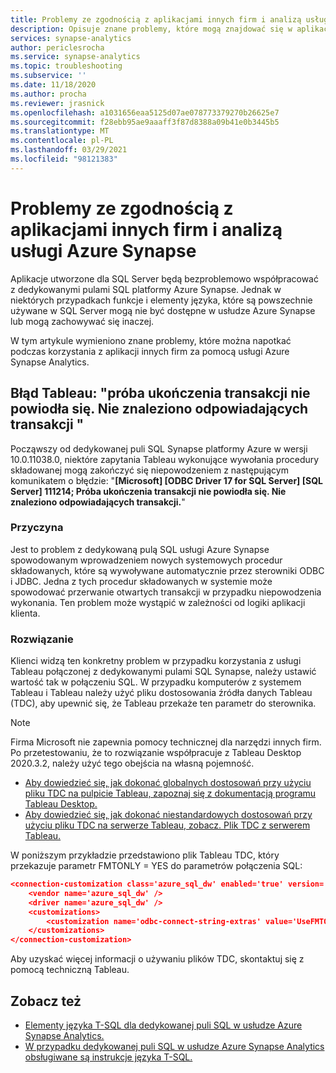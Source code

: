```yaml
---
title: Problemy ze zgodnością z aplikacjami innych firm i analizą usługi Azure Synapse
description: Opisuje znane problemy, które mogą znajdować się w aplikacjach innych firm przy użyciu usługi Azure Synapse
services: synapse-analytics
author: periclesrocha
ms.service: synapse-analytics
ms.topic: troubleshooting
ms.subservice: ''
ms.date: 11/18/2020
ms.author: procha
ms.reviewer: jrasnick
ms.openlocfilehash: a1031656eaa5125d07ae078773379270b26625e7
ms.sourcegitcommit: f28ebb95ae9aaaff3f87d8388a09b41e0b3445b5
ms.translationtype: MT
ms.contentlocale: pl-PL
ms.lasthandoff: 03/29/2021
ms.locfileid: "98121383"
---
```

# <a name="compatibility-issues-with-third-party-applications-and-azure-synapse-analytics"></a>Problemy ze zgodnością z aplikacjami innych firm i analizą usługi Azure Synapse

Aplikacje utworzone dla SQL Server będą bezproblemowo współpracować z dedykowanymi pulami SQL platformy Azure Synapse. Jednak w niektórych przypadkach funkcje i elementy języka, które są powszechnie używane w SQL Server mogą nie być dostępne w usłudze Azure Synapse lub mogą zachowywać się inaczej.

W tym artykule wymieniono znane problemy, które można napotkać podczas korzystania z aplikacji innych firm za pomocą usługi Azure Synapse Analytics. 

## <a name="tableau-error-an-attempt-to-complete-a-transaction-has-failed-no-corresponding-transaction-found"></a>Błąd Tableau: "próba ukończenia transakcji nie powiodła się. Nie znaleziono odpowiadających transakcji "

Począwszy od dedykowanej puli SQL Synapse platformy Azure w wersji 10.0.11038.0, niektóre zapytania Tableau wykonujące wywołania procedury składowanej mogą zakończyć się niepowodzeniem z następującym komunikatem o błędzie: "**[Microsoft] [ODBC Driver 17 for SQL Server] [SQL Server] 111214; Próba ukończenia transakcji nie powiodła się. Nie znaleziono odpowiadających transakcji.**"

### <a name="cause"></a>Przyczyna

Jest to problem z dedykowaną pulą SQL usługi Azure Synapse spowodowanym wprowadzeniem nowych systemowych procedur składowanych, które są wywoływane automatycznie przez sterowniki ODBC i JDBC. Jedna z tych procedur składowanych w systemie może spowodować przerwanie otwartych transakcji w przypadku niepowodzenia wykonania. Ten problem może wystąpić w zależności od logiki aplikacji klienta.

### <a name="solution"></a>Rozwiązanie
Klienci widzą ten konkretny problem w przypadku korzystania z usługi Tableau połączonej z dedykowanymi pulami SQL Synapse, należy ustawić wartość tak w połączeniu SQL. W przypadku komputerów z systemem Tableau i Tableau należy użyć pliku dostosowania źródła danych Tableau (TDC), aby upewnić się, że Tableau przekaże ten parametr do sterownika.  

> [!NOTE] 
> Firma Microsoft nie zapewnia pomocy technicznej dla narzędzi innych firm. Po przetestowaniu, że to rozwiązanie współpracuje z Tableau Desktop 2020.3.2, należy użyć tego obejścia na własną pojemność.
>

* [Aby dowiedzieć się, jak dokonać globalnych dostosowań przy użyciu pliku TDC na pulpicie Tableau, zapoznaj się z dokumentacją programu Tableau Desktop.](https://help.tableau.com/current/pro/desktop/en-us/odbc_customize.htm)
* [Aby dowiedzieć się, jak dokonać niestandardowych dostosowań przy użyciu pliku TDC na serwerze Tableau, zobacz. Plik TDC z serwerem Tableau.](https://kb.tableau.com/articles/howto/using-a-tdc-file-with-tableau-server)

W poniższym przykładzie przedstawiono plik Tableau TDC, który przekazuje parametr FMTONLY = YES do parametrów połączenia SQL:

```json
<connection-customization class='azure_sql_dw' enabled='true' version='18.1'>
    <vendor name='azure_sql_dw' />
    <driver name='azure_sql_dw' />
    <customizations>        
        <customization name='odbc-connect-string-extras' value='UseFMTONLY=yes' />
    </customizations>
</connection-customization>
```
Aby uzyskać więcej informacji o używaniu plików TDC, skontaktuj się z pomocą techniczną Tableau. 

## <a name="see-also"></a>Zobacz też

* [Elementy języka T-SQL dla dedykowanej puli SQL w usłudze Azure Synapse Analytics.](./sql-data-warehouse-reference-tsql-language-elements.md?bc=%2fazure%2fsynapse-analytics%2fbreadcrumb%2ftoc.json&toc=%2fazure%2fsynapse-analytics%2ftoc.json)
* [W przypadku dedykowanej puli SQL w usłudze Azure Synapse Analytics obsługiwane są instrukcje języka T-SQL.](./sql-data-warehouse-reference-tsql-statements.md)